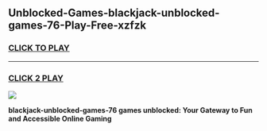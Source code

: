 
## Unblocked-Games-blackjack-unblocked-games-76-Play-Free-xzfzk
<h3>
<a href="https://premium76.site?title=blackjack-unblocked-games-76&ref=17A">CLICK TO PLAY</a></h3>
<hr>

<h3>
<a href="https://premium76.site?title=blackjack-unblocked-games-76&ref=17A">CLICK 2 PLAY</a>
  
</h3>

<a href="https://premium76.site?title=blackjack-unblocked-games-76&ref=17A"><img src="https://clearcache.store/games.png"></a>


**blackjack-unblocked-games-76 games unblocked: Your Gateway to Fun and Accessible Online Gaming**
